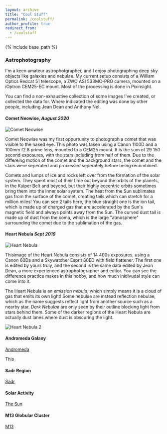 ```yaml
---
layout: archive
title: "Cool Stuff"
permalink: /coolstuff/
author_profile: true
redirect_from:
  - /coolstuff
---
```


{% include base_path %}

<h3>Astrophotography </h3>

I'm a keen amateur astrophotgrapher, and I enjoy photographing deep sky objects like galaxies and nebulae. My current setup consists of a William Optics Redcat 51 telescope, a ZWO ASI 533MC-PRO camera, mounted on a iOptron CEM25-EC mount. Most of the processing is done in Pixinsight.

You can find a non-exhaustive collection of some images I've created, or collected the data for. Where indicated the editing was done by other people, including Jean Dean and Anthony Nel.


<h4>Comet Neowise, <i>August 2020</i> </h4>

![Comet Neowise](http://www.thomas-harvey.com/images/astrophotography/NEOWISE_small.png)

Comet Neowise was my first oppurtunity to photograph a comet that was visible to the naked eye. This photo was taken using a Canon 1100D and a 100mm f2.8 prime lens, mounted to a CEM25 mount. It is the sum of 29 150 second exposures, with the stars including from half of them. Due to the differeing motion of the comet and the background stars, the comet and the stars were seperated and processed seperately before being recombined.

Comets and lumps of ice and rocks left over from the formation of the solar system. They spent most of their time out beyond the orbits of the planets, in the Kuiper Belt and beyond, but their highly eccentric orbits sometimes bring them into the inner solar system. The heat from the Sun sublimates gas from the surface of the comet, creating tails which can stretch for a million miles! You can see 2 tails here, the blue straight one is the ion tail, which is made up of charged gas that are accelerated by the Sun's magnetic field and always points away from the Sun. The curved dust tail is made up of dust from the coma, which is the large "atmosphere" surrounding the comet due to the sublimation of the gas. 

<h4>Heart Nebula <i>Sept 2019</i></h4>

![Heart Nebula](http://www.thomas-harvey.com/images/astrophotography/heart.jpg)

Thisimage of the Heart Nebula consists of 14 400s exposures, using a Canon 60Da and a Skywatcher Esprit 80ED with field flattener. The first one is edited by yours truly, and the second is the same data edited by Jean Dean, a more experienced astrophotographer and editor. You can see the difference practice makes in this hobby, and how much inidivudal style can come into it.

The Heart Nebula is an <i>emission nebula</i>, which simply means it is a cloud of gas that emits its own light! Some nebulae are instead reflection nebulae, which as the name suggests reflect light from another source such as a nearby star. <i>Dark Nebulae</i> are only seen by their outline blocking light from stars behind them. Some of the darker regions of the Heart Nebula are actually dust lanes where dust is obscuring the light.

![Heart Nebula 2](http://wwww.thomas-harvey.com/images/astrophotography/heart2.jpg)

<h4>Andromeda Galaxy</h4>

[Andromeda](http://wwww.thomas-harvey.com/images/astrophotography/andromeda.jpg)

This 
  <h4>Sadr Region</h4>

[Sadr](http://wwww.thomas-harvey.com/images/astrophotography/sadr.jpg)

<h4>Solar Activity</h4>

[The Sun](http://www.thomas-harvey.com/images/astrophotography/sadr.jpg)

<h4>M13 Globular Cluster </h4>

[M13](http://wwww.thomas-harvey.com/images/astrophotography/m13.jpg)



